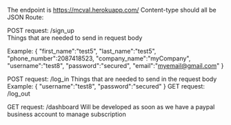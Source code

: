 The endpoint is https://mcval.herokuapp.com/
Content-type should all be JSON
Route:

POST request: /sign_up  
Things that are needed to send in request body

Example:
{
    "first_name":"test5",
    "last_name":"test5",
    "phone_number":2087418523,
    "company_name":"myCompany",
    "username":"test8",
    "password":"secured",
    "email":"myemail@gmail.com"
}

POST request: /log_in 
Things that are needed to send in the request body
Example:
{
    "username":"test8",
    "password":"secured"
}
GET request: /log_out

GET request: /dashboard
Will be developed as soon as we have a paypal business account to manage subscription

